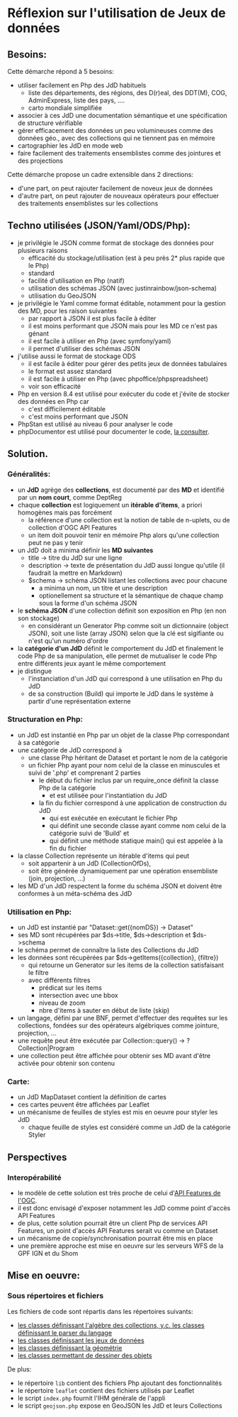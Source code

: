 Réflexion sur l'utilisation de Jeux de données
==============================================
## Besoins:
Cette démarche répond à 5 besoins:
  - utiliser facilement en Php des JdD habituels
     - liste des départements, des régions, des D(r)eal, des DDT(M), COG, AdminExpress, liste des pays, ....
     - carto mondiale simplifiée
   - associer à ces JdD une documentation sémantique et une spécification de structure vérifiable
   - gérer efficacement des données un peu volumineuses comme des données géo., avec des collections qui ne tiennent pas
     en  mémoire
   - cartographier les JdD en mode web
   - faire facilement des traitements ensemblistes comme des jointures et des projections

Cette démarche propose un cadre extensible dans 2 directions:
  - d'une part, on peut rajouter facilement de noveux jeux de données
  - d'autre part, on peut rajouter de nouveaux opérateurs pour effectuer des traitements ensemblistes sur les collections

## Techno utilisées (JSON/Yaml/ODS/Php):
  - je privilégie le JSON comme format de stockage des données pour plusieurs raisons
    - efficacité du stockage/utilisation (est à peu près 2* plus rapide que le Php)
    - standard
    - facilité d'utilisation en Php (natif)
    - utilisation des schémas JSON (avec justinrainbow/json-schema)
    - utilisation du GeoJSON
  - je privilégie le Yaml comme format éditable, notamment pour la gestion des MD, pour les raison suivantes
    - par rapport à JSON il est plus facile à éditer
    - il est moins performant que JSON mais pour les MD ce n'est pas génant
    - il est facile à utiliser en Php (avec symfony/yaml)
    - il permet d'utiliser des schémas JSON
  - j'utilise aussi le format de stockage ODS
    - il est facile à éditer pour gérer des petits jeux de données tabulaires
    - le format est assez standard
    - il est facile à utiliser en Php (avec phpoffice/phpspreadsheet)
    - voir son efficacité
  - Php en version 8.4 est utilisé pour exécuter du code et j'évite de stocker des données en Php car
    - c'est difficilement éditable
    - c'est moins performant que JSON
  - PhpStan est utilisé au niveau 6 pour analyser le code
  - phpDocumentor est utilisé pour documenter le code, [la consulter](https://benoitdavidfr.github.io/datasets/).

## Solution.
### Généralités:
 - un **JdD** agrège des **collections**, est documenté par des **MD** et identifié par un **nom court**, comme DeptReg
 - chaque **collection** est logiquement un **itérable d'items**, a priori homogènes mais pas forcément
   - la référence d'une collection est la notion de table de n-uplets, ou de collection d'OGC API Features
   - un item doit pouvoir tenir en mémoire Php alors qu'une collection peut ne pas y tenir
 - un JdD doit a minima définir les **MD suivantes**
   - title -> titre du JdD sur une ligne
   - description -> texte de présentation du JdD aussi longue qu'utile (il faudrait la mettre en Markdown)
   - $schema -> schéma JSON listant les collections avec pour chacune
     - a minima un nom, un titre et une description
     - optionellement sa structure et la sémantique de chaque champ sous la forme d'un schéma JSON
 - le **schéma JSON** d'une collection définit son exposition en Php (en non son stockage)
   - en considérant un Generator Php comme soit un dictionnaire (object JSON), soit une liste (array JSON) selon que la clé
     est sigifiante ou n'est qu'un numéro d'ordre
 - la **catégorie d'un JdD** définit le comportement du JdD et finalement le code Php de sa manipulation,
   elle permet de mutualiser le code Php entre différents jeux ayant le même comportement 
 - je distingue
   - l'instanciation d'un JdD qui correspond à une utilisation en Php du JdD
   - de sa construction (Build) qui importe le JdD dans le système à partir d'une représentation externe

### Structuration en Php:
 - un JdD est instantié en Php par un objet de la classe Php correspondant à sa catégorie
 - une catégorie de JdD correspond à
   - une classe Php héritant de Dataset et portant le nom de la catégorie
   - un fichier Php ayant pour nom celui de la classe en minuscules et suivi de '.php' et comprenant 2 parties
     - le début du fichier inclus par un require_once définit la classe Php de la catégorie
       - et est utilisée pour l'instantiation du JdD
     - la fin du fichier correspond à une application de construction du JdD
       - qui est exécutée en exécutant le fichier Php
       - qui définit une seconde classe ayant comme nom celui de la catégorie suivi de 'Build' et
       - qui définit une méthode statique main() qui est appelée à la fin du fichier
 - la classe Collection représente un itérable d'items qui peut
     - soit appartenir à un JdD (CollectionOfDs),
     - soit être générée dynamiquement par une opération ensembliste (join, projection, ...)
 - les MD d'un JdD respectent la forme du schéma JSON et doivent être conformes à un méta-schéma des JdD

### Utilisation en Php:
 - un JdD est instantié par "Dataset::get({nomDS}) -> Dataset"
 - ses MD sont récupérées par $ds->title, $ds->description et $ds->schema
 - le schéma permet de connaître la liste des Collections du JdD
 - les données sont récupèrées par $ds->getItems({collection}, {filtre})
   - qui retourne un Generator sur les items de la collection satisfaisant le filtre
   - avec différents filtres
     - prédicat sur les items
     - intersection avec une bbox
     - niveau de zoom
     - nbre d'items à sauter en début de liste (skip)
 - un langage, défini par une BNF, permet d'effectuer des requêtes sur les collections, fondées sur des opérateurs
   algébriques comme jointure, projection, ...
 - une requête peut être exécutée par Collection::query() -> ?Collection|Program
 - une collection peut être affichée pour obtenir ses MD avant d'être activée pour obtenir son contenu

### Carte:
 - un JdD MapDataset contient la définition de cartes
 - ces cartes peuvent être affichées par Leaflet
 - un mécanisme de feuilles de styles est mis en oeuvre pour styler les JdD
   - chaque feuille de styles est considéré comme un JdD de la catégorie Styler

## Perspectives
### Interopérabilité 
 - le modèle de cette solution est très proche
   de celui d'[API Features de l'OGC](https://github.com/opengeospatial/ogcapi-features).
 - il est donc envisagé d'exposer notamment les JdD comme point d'accès API Features
 - de plus, cette solution pourrait être un client Php de services API Features, un point d'accès API Features serait vu
   comme un Dataset
 - un mécanisme de copie/synchronisation pourrait être mis en place
 - une première approche est mise en oeuvre sur les serveurs WFS de la GPF IGN et du Shom

## Mise en oeuvre:
### Sous répertoires et fichiers
Les fichiers de code sont répartis dans les répertoires suivants:

 - [les classes définissant l'algèbre des collections, y.c. les classes définissant le parser du langage](algebra)
 - [les classes définissant les jeux de données](datasets)
 - [les classes définissant la géométrie](geom)
 - [les classes permettant de dessiner des objets](drawing)

De plus:
 - le répertoire `lib` contient des fichiers Php ajoutant des fonctionnalités
 - le répertoire `leaflet` contient des fichiers utilisés par Leaflet
 - le script `index.php` fournit l'IHM générale de l'appli
 - le script `geojson.php` expose en GeoJSON les JdD et leurs Collections
